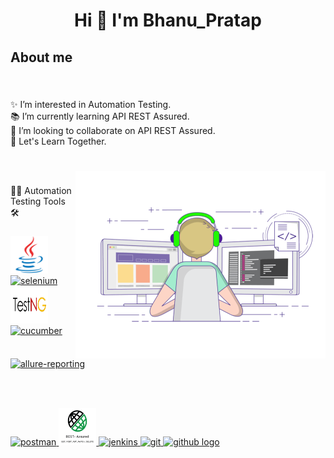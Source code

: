 
</svg>
<h1 align="center">Hi 👋 I'm Bhanu_Pratap</h1>

###

<h2 align="left">About me</h2>

###

<br clear="both">

<p align="left">✨ I’m interested in Automation Testing.<br>📚 I’m currently learning API REST Assured.<br>🎯 I’m looking to collaborate on API REST Assured.<br>💞️ Let's Learn Together.</p>

###

<br clear="both">

<img align="right" height="300" src="https://raw.githubusercontent.com/devSouvik/devSouvik/master/gif3.gif"  />

###

<p align="left">👨‍💻 Automation Testing Tools 🛠</p>

###

<div align="left">
 
 <a href="https://www.java.com/" target="_blank" rel="noreferrer">
    <img src="https://raw.githubusercontent.com/devicons/devicon/master/icons/java/java-original.svg" alt="java" width="60" height="60"/>
  </a> 
 
 <a href="https://www.selenium.dev" target="_blank" rel="noreferrer"> 
    <img src="https://raw.githubusercontent.com/detain/svg-logos/780f25886640cef088af994181646db2f6b1a3f8/svg/selenium-logo.svg" alt="selenium" width="60" height="60"/> 
  </a>

  <a href="https://testng.org/" target="_blank" rel="noreferrer"> 
    <img src="https://github.com/Shoaibsheikh786/Shoaibsheikh786/blob/main/tesngpng.png" alt="testng" width="60" height="60"/> 
  </a>

  <a href="https://cucumber.io/" target="_blank" rel="noreferrer"> 
    <img src="https://cdn.jsdelivr.net/gh/devicons/devicon/icons/cucumber/cucumber-plain.svg" alt="cucumber" width="60" height="60"/> 
  </a>

  <a href="https://allurereport.org/" target="_blank" rel="noreferrer"> 
    <img src="https://avatars.githubusercontent.com/u/5879127?s=200&v=4" alt="allure-reporting" width="60" height="60"/> 
  </a>

   <br><br>
  
 <a href="https://postman.com" target="_blank" rel="noreferrer"> 
    <img src="https://www.vectorlogo.zone/logos/getpostman/getpostman-icon.svg" alt="postman" width="60" height="60"/> 
  </a>
 
 <a href="https://rest-assured.io/" target="_blank" rel="noreferrer"> 
    <img src="https://github.com/Shoaibsheikh786/Shoaibsheikh786/blob/main/restassuredpng.png" alt="rest-assured" width="60" height="60"/> 
  </a>

 <a href="https://www.jenkins.io" target="_blank" rel="noreferrer"> 
    <img src="https://www.vectorlogo.zone/logos/jenkins/jenkins-icon.svg" alt="jenkins" width="60" height="60"/> 
  </a>
 
<a href="https://git-scm.com/" target="_blank" rel="noreferrer"> 
    <img src="https://www.vectorlogo.zone/logos/git-scm/git-scm-icon.svg" alt="git" width="60" height="60"/> 
  </a>

<a href="https://github.com/bhanupratapnani" rel="noreferrer"> 
  <img src="https://skillicons.dev/icons?i=github" height="40" alt="github logo" alt="github" width="60" height="60" />
</a>

###
  <br><br>

  

 
</div>

###
